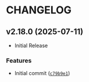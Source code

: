 # CHANGELOG

<!-- version list -->

## v2.18.0 (2025-07-11)

- Initial Release

### Features

- Initial commit
  ([`c79b9e1`](https://github.com/intel/mfd-switchmanagement/commit/c79b9e18d9a73b1b752654b8cce083fc5bb67688))



